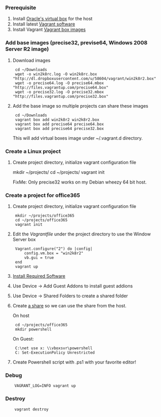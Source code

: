 ### Prerequisite 

1. Install [Oracle's virtual box](https://www.virtualbox.org/wiki/Downloads) for the host
1. Install latest [Vagrant software](http://downloads.vagrantup.com/)
1. Install Vagrant [Vagrant box images](http://www.vagrantbox.es/)

### Add base images (precise32, previse64, Windows 2008 Server R2 image)

1. Download images

		cd ~/Downloads
        wget -o win2k8rc.log -O win2k8rc.box "http://dl.dropboxusercontent.com/u/58604/vagrant/win2k8r2.box"
        wget -o precise64.log -O precise64.mbox  "http://files.vagrantup.com/precise64.box"
	    wget -o precise32.log -O precise32.mbox  "http://files.vagrantup.com/precise32.box"

1. Add the base image so multiple projects can share these images

        cd ~/Downloads
		vagrant box add win2k8r2 win2k8r2.box
		vagrant box add precise64 precise64.box
		vagrant box add precise64 precise32.box
		
    This will add virtual boxes image under ~/.vagrant.d directory.

### Create a Linux project

1. Create project directory, initialize vagrant configuration file

     mkdir ~/projects/<project-name>
     cd ~/projects/<project-name>
     vagrant init

    FixMe: Only precise32 works on my Debian wheezy 64 bit host.

### Create a project for office365

1. Create project directory, initialize vagrant configuration file

        mkdir ~/projects/office365
        cd ~/projects/office365
      	vagrant init
1. Edit the *Vagrantfile* under the project directory to use the Window Server box 

		Vagrant.configure("2") do |config|
  			config.vm.box = "win2k8r2"
			vb.gui = true
		end
        vagrant up

1.  [Install Required Software](http://technet.microsoft.com/en-us/library/jj151815.aspx)

1. Use Device -> Add Guest Addons to install guest addions

1. Use Device -> Shared Folders to create a shared folder

1. Create [a share](http://www.virtualbox.org/manual/ch04.html#sf_mount_manual) so we can use the share from the host. 

    On host

	    cd ~/projects/office365
	    mkdir powershell
 
    On Guest:

		C:\net use x: \\vboxsvr\powershell
		C: Set-ExecutionPolicy Unrestricted
		
1. Create Powershell script with .ps1 with your favorite editor!

###  Debug

		VAGRANT_LOG=INFO vagrant up
		
### Destroy

		vagrant destroy
 
        
        